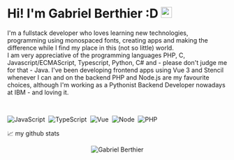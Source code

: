 # Hi! I'm Gabriel Berthier :D <img src="https://media.giphy.com/media/hvRJCLFzcasrR4ia7z/giphy.gif" width="25px">

I'm a fullstack developer who loves learning new technologies, programming using monospaced fonts, creating apps and making the difference while I find my place in this (not so little) world.
<br />
I am very appreciative of the programming languages PHP, C, Javascript/ECMAScript, Typescript, Python, C# and - please don't judge me for that - Java. 
I've been developing frontend apps using Vue 3 and Stencil whenever I can and on the backend PHP and Node.js are my favourite choices, although I'm working as a Pythonist Backend Developer nowadays at IBM - and loving it.

<br>

![JavaScript](https://img.shields.io/badge/-JavaScript-FEAE32?style=flat&logoColor=fff&logo=javascript)&nbsp;
![TypeScript](https://img.shields.io/badge/-TypeScript-007ACC?style=flat&logoColor=fff&logo=typescript)&nbsp;
![Vue](https://img.shields.io/badge/-Vue.js-41BA82?style=flat&logoColor=fff&logo=vue.js)&nbsp;
![Node](https://img.shields.io/badge/-Node.js-5B9856?style=flat&logoColor=fff&logo=node.js)&nbsp;
![PHP](https://img.shields.io/badge/-PHP-369?style=flat&logoColor=fff&logo=php)&nbsp;

📈 my github stats

<p align="center"> <img src="https://github-readme-stats.vercel.app/api?username=gabrielberthier&show_icons=true&theme=gotham" alt="Gabriel Berthier" />
